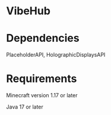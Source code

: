 # VibeHub

# Dependencies

PlaceholderAPI, HolographicDisplaysAPI

# Requirements

Minecraft version 1.17 or later

Java 17 or later
